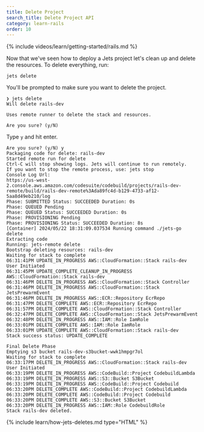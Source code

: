 ```yaml
---
title: Delete Project
search_title: Delete Project API
category: learn-rails
order: 10
---
```


{% include videos/learn/getting-started/rails.md %}

Now that we've seen how to deploy a Jets project let's clean up and delete the resources. To delete everything, run:

    jets delete

You'll be prompted to make sure you want to delete the project.

    ❯ jets delete
    Will delete rails-dev

    Uses remote runner to delete the stack and resources.

    Are you sure? (y/N)

Type `y` and hit enter.

    Are you sure? (y/N) y
    Packaging code for delete: rails-dev
    Started remote run for delete
    Ctrl-C will stop showing logs. Jets will continue to run remotely.
    If you want to stop the remote process, use: jets stop
    Console Log Url:
    https://us-west-2.console.aws.amazon.com/codesuite/codebuild/projects/rails-dev-remote/build/rails-dev-remote%3Ada89fc4d-b129-4733-af12-5aa8d49eb210/log
    Phase: SUBMITTED Status: SUCCEEDED Duration: 0s
    Phase: QUEUED Pending
    Phase: QUEUED Status: SUCCEEDED Duration: 0s
    Phase: PROVISIONING Pending
    Phase: PROVISIONING Status: SUCCEEDED Duration: 8s
    [Container] 2024/05/22 18:31:09.037534 Running command ./jets-go delete
    Extracting code
    Running: jets-remote delete
    Bootstrap deleting resources: rails-dev
    Waiting for stack to complete
    06:31:41PM UPDATE_IN_PROGRESS AWS::CloudFormation::Stack rails-dev User Initiated
    06:31:45PM UPDATE_COMPLETE_CLEANUP_IN_PROGRESS AWS::CloudFormation::Stack rails-dev
    06:31:46PM DELETE_IN_PROGRESS AWS::CloudFormation::Stack Controller
    06:31:46PM DELETE_IN_PROGRESS AWS::CloudFormation::Stack JetsPrewarmEvent
    06:31:46PM DELETE_IN_PROGRESS AWS::ECR::Repository EcrRepo
    06:31:47PM DELETE_COMPLETE AWS::ECR::Repository EcrRepo
    06:31:57PM DELETE_COMPLETE AWS::CloudFormation::Stack Controller
    06:32:47PM DELETE_COMPLETE AWS::CloudFormation::Stack JetsPrewarmEvent
    06:32:48PM DELETE_IN_PROGRESS AWS::IAM::Role IamRole
    06:33:01PM DELETE_COMPLETE AWS::IAM::Role IamRole
    06:33:01PM UPDATE_COMPLETE AWS::CloudFormation::Stack rails-dev
    Stack success status: UPDATE_COMPLETE

    Final Delete Phase
    Emptying s3 bucket rails-dev-s3bucket-wwk1hmpgr7ol
    Waiting for stack to complete
    06:33:17PM DELETE_IN_PROGRESS AWS::CloudFormation::Stack rails-dev User Initiated
    06:33:19PM DELETE_IN_PROGRESS AWS::CodeBuild::Project CodebuildLambda
    06:33:19PM DELETE_IN_PROGRESS AWS::S3::Bucket S3Bucket
    06:33:19PM DELETE_IN_PROGRESS AWS::CodeBuild::Project Codebuild
    06:33:20PM DELETE_COMPLETE AWS::CodeBuild::Project CodebuildLambda
    06:33:20PM DELETE_COMPLETE AWS::CodeBuild::Project Codebuild
    06:33:20PM DELETE_COMPLETE AWS::S3::Bucket S3Bucket
    06:33:20PM DELETE_IN_PROGRESS AWS::IAM::Role CodebuildRole
    Stack rails-dev deleted.

{% include learn/how-jets-deletes.md type="HTML" %}
